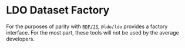 # LDO Dataset Factory

For the purposes of parity with [`RDF/JS`](https://rdf.js.org/dataset-spec/), `@ldo/ldo` provides a factory interface. For the most part, these tools will not be used by the average developers.
